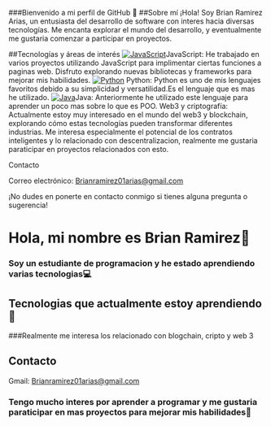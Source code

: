 ###Bienvenido a mi perfil de GitHub 🚀
##Sobre mí
¡Hola! Soy Brian Ramirez Arias, un entusiasta del desarrollo de software con interes hacia diversas tecnologías. Me encanta explorar el mundo del desarrollo, y eventualmente me gustaria comenzar a participar en proyectos. 

##Tecnologías y áreas de interés
[![JavaScript](https://img.shields.io/badge/JavaScript-F7DF1E?style=for-the-badge&logo=javascript&logoColor=white&labelColor=101010)]()JavaScript: He trabajado en varios proyectos utilizando JavaScript para implimentar ciertas funciones a paginas web. Disfruto explorando nuevas bibliotecas y frameworks para mejorar mis habilidades.
[![Python](https://img.shields.io/badge/Python-yellow?style=for-the-badge&logo=python&logoColor=white&labelColor=101010)]() Python: Python es uno de mis lenguajes favoritos debido a su simplicidad y versatilidad.Es el lenguaje que es mas he utilizado. 
[![Java](https://img.shields.io/badge/Java-007396?style=for-the-badge&logo=java&logoColor=white&labelColor=101010)]()Java: Anteriormente he utilizado este lenguaje para aprender un poco mas sobre lo que es POO.
Web3 y criptografía: Actualmente estoy muy interesado en el mundo del web3 y blockchain, explorando cómo estas tecnologías pueden transformar diferentes industrias. Me interesa especialmente el potencial de los contratos inteligentes y lo relacionado con  descentralizacion, realmente me gustaria paraticipar en proyectos relacionados con esto.

Contacto

Correo electrónico: Brianramirez01arias@gmail.com

¡No dudes en ponerte en contacto conmigo si tienes alguna pregunta o sugerencia!
# Hola, mi nombre es Brian Ramirez👋

### Soy un estudiante de programacion y he estado aprendiendo varias tecnologias💻


## Tecnologias que actualmente estoy aprendiendo 💾

###Realmente me interesa los relacionado con blogchain, cripto y web 3

## Contacto
Gmail: Brianramirez01arias@gmail.com

### Tengo mucho interes por aprender a programar y me gustaria paraticipar en mas proyectos para mejorar mis habilidades🌱 
   

<!--
**BraCR10/BraCR10** is a ✨ _special_ ✨ repository because its `README.md` (this file) appears on your GitHub profile.

Here are some ideas to get you started:

- 🔭 I’m currently working on ...
- 🌱 I’m currently learning ...
- 👯 I’m looking to collaborate on ...
- 🤔 I’m looking for help with ...
- 💬 Ask me about ...
- 📫 How to reach me: ...
- 😄 Pronouns: ...
- ⚡ Fun fact: ...
-->
